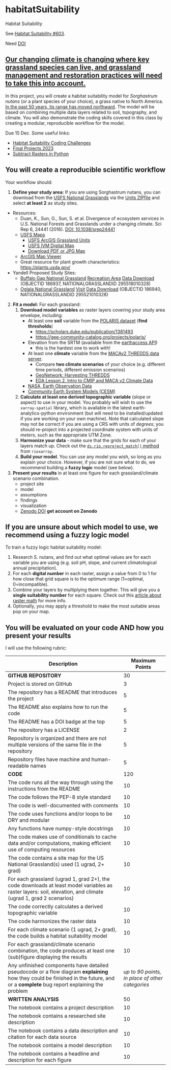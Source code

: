 # habitatSuitability
Habitat Suitability

See
[Habitat Suitability #603](https://github.com/earthlab-education/Earth-Analytics-AY24/issues/603).

Need [DOI](https://help.zenodo.org/docs/deposit/describe-records/reserve-doi/)

## [Our changing climate is changing where key grassland species can live, and grassland management and restoration practices will need to take this into account.](https://www.frontiersin.org/articles/10.3389/fpls.2017.00730/full)

In this project, you will create a habitat suitability model for _Sorghastrum nutans_ (or a plant species of your choice), a grass native to North America. [In the past 50 years, its range has moved northward](https://www.gbif.org/species/2704414). The model will be based on combining multiple data layers related to soil, topography, and climate. You will also demonstrate the coding skills covered in this class by creating a modular, reproducible workflow for the model.

Due 15 Dec. Some useful links:

- [Habitat Suitability Coding Challenges](https://cu-esiil-edu.github.io/esiil-learning-portal/foundations/notebooks/08-habitat/habitat.html)
- [Final Projects 2023](https://github.com/earthlab-education/Earth-Analytics-2023-01-Intro/blob/main/analysis/final.md)
- [Subtract Rasters in Python](https://www.earthdatascience.org/courses/use-data-open-source-python/intro-raster-data-python/raster-data-processing/subtract-rasters-in-python/)

## You will create a reproducible scientific workflow

Your workflow should:

1. **Define your study area:**  If you are using Sorghastrum nutans, you can download from the
[USFS National Grasslands](https://www.fs.usda.gov/managing-land/national-forests-grasslands/national-grasslands)
via the
[Units ZIPfile](https://data.fs.usda.gov/geodata/edw/edw_resources/shp/S_USA.NationalGrassland.zip) and select **at least 2** as study sites.

- Resources:
    - Duan, K., Sun, G., Sun, S. et al. Divergence of ecosystem services in U.S. National Forests and Grasslands under a changing climate. Sci Rep 6, 24441 (2016). [DOI: 10.1038/srep24441](https://doi.org/10.1038/srep24441)
    - [USFS Maps](https://www.fs.usda.gov/visit/maps)
        - [USFS ArcGIS Grassland Units](https://data-usfs.hub.arcgis.com/datasets/usfs::national-grassland-units-feature-layer/explore?location=41.300146%2C-107.829591%2C6.23)
        - [USFS IVM Digital Map](https://www.fs.usda.gov/ivm/)
        - [Download PDF or JPG Map](https://experience.arcgis.com/experience/9ab8d03e2bec4d7fbfc27ba836e70aed/page/Forest-Series/#data_s=id%3AdataSource_2-Forest_Series_Index_6205%3A1430)
    - [ArcGIS Map Viewer](https://www.arcgis.com/home/webmap/viewer.html)
    - Great resource for plant growth characteristics: <https://plants.usda.gov/>
- Yandell Proposed Study Sites:
    - [Buffalo Gap National Grassland](https://www.fs.usda.gov/recarea/nebraska/recarea/?recid=30329)
[Recreation Area](https://www.fs.usda.gov/detail/r2/recreation?cid=stelprdb5389082)
[Data Download](https://data-usfs.hub.arcgis.com/datasets/usfs::national-grassland-units-feature-layer/explore?location=43.534637%2C-102.565490%2C8.34)
(OBJECTID 186937, NATIONALGRASSLANDID 295518010328)	
    - [Oglala National Grassland](https://www.fs.usda.gov/recarea/nebraska/recarea/?recid=30328)
[Visit](https://visitnebraska.com/harrison/oglala-national-grassland)
[Data Download](https://data-usfs.hub.arcgis.com/datasets/usfs::national-grassland-units-feature-layer/explore?location=43.509639%2C-102.570535%2C8.36)
(OBJECTID 186940, NATIONALGRASSLANDID 295521010328)
   
2. **Fit a model:** For each grassland:
    1. **Download model variables** as raster layers covering your study area envelope, including:
        - At least one **soil** variable from the [POLARIS dataset](http://hydrology.cee.duke.edu/POLARIS/PROPERTIES/v1.0/) (**find thresholds**)
            - <https://scholars.duke.edu/publication/1381493>
            - <https://gee-community-catalog.org/projects/polaris/>
        - Elevation from the SRTM (available from the [earthaccess API](https://github.com/nsidc/earthaccess/))
            - this is the hardest one to work with! 
        - At least one **climate** variable from the [MACAv2 THREDDS data server](http://thredds.northwestknowledge.net:8080/thredds/reacch_climate_CMIP5_macav2_catalog2.html).
            - Compare **two climate scenarios** of your choice (e.g. different time periods, different emission scenarios) 
            - [GeoNetwork: Harvesting THREDDS](https://docs.geonetwork-opensource.org/3.12/user-guide/harvesting/harvesting-thredds/)
            - [EDA Lesson 2. Intro to CMIP and MACA v2 Climate Data](https://www.earthdatascience.org/courses/use-data-open-source-python/hierarchical-data-formats-hdf/intro-to-MACAv2-cmip5-data/)
        - [NASA  Earth Observation Data](https://earthdata.nasa.gov/)
        - [Community Earth System Models (CESM)](https://www.cesm.ucar.edu)
     2. **Calculate at least one derived **topographic** variable** (slope or aspect) to use in your model. You probably will wish to use the `xarray-spatial` library, which is available in the latest earth-analytics-python environment (but will need to be installed/updated if you are working on your own machine). Note that calculated slope may not be correct if you are using a CRS with units of *degrees*; you should re-project into a projected coordinate system with units of *meters*, such as the appropriate UTM Zone.
     3. **Harmonize your data** - make sure that the grids for each of your layers match up. Check out the [`ds.rio.reproject_match()` method](https://corteva.github.io/rioxarray/stable/examples/reproject_match.html#Reproject-Match) from `rioxarray`.
     4. **Build your model**. You can use any model you wish, so long as you explain your choice. However, if you are not sure what to do, we recommend building a **fuzzy logic** model (see below).
3. **Present your results** in at least one figure for each grassland/climate scenario combination.
   - project site
   - model
   - assumptions
   - findings
   - visualization
   - [Zenodo DOI](https://help.zenodo.org/docs/deposit/describe-records/reserve-doi/) **get account on Zenodo**

## If you are unsure about which model to use, we recommend using a fuzzy logic model

To train a fuzzy logic habitat suitability model:

1. Research S. nutans, and find out what optimal values are for each variable you are using (e.g. soil pH, slope, and current climatological annual precipitation). 
2. For each **digital number** in each raster, assign a value from 0 to 1 for how close that grid square is to the optimum range (1=optimal, 0=incompatible). 
3. Combine your layers by multiplying them together. This will give you a **single suitability number** for each square. Check out this [article about raster math](https://www.earthdatascience.org/courses/use-data-open-source-python/intro-raster-data-python/raster-data-processing/subtract-rasters-in-python/) for more info.
4. Optionally, you may apply a threshold to make the most suitable areas pop on your map.

## You will be evaluated on your code AND how you present your results

I will use the following rubric:

| Description | Maximum Points |
| - | - |
| **GITHUB REPOSITORY** | 30  |
| Project is stored on GitHub | 3 |
| The repository has a README that introduces the project | 5 |
| The README also explains how to run the code | 5 |
| The README has a DOI badge at the top | 5 |
| The repository has a LICENSE | 2 |
| Repository is organized and there are not multiple versions of the same file in the repository | 5 |
| Repository files have machine and human-readable names | 5 |
| **CODE** | 120 |
| The code runs all the way through using the instructions from the README | 10 |
| The code follows the PEP-8 style standard | 10 |
| The code is well-documented with comments | 10 |
| The code uses functions and/or loops to be DRY and modular | 10 |
| Any functions have numpy-style docstrings | 10 |
| The code makes use of conditionals to cache data and/or computations, making efficient use of computing resources | 10 |
| The code contains a site map for the US National Grassland(s) used (1 ugrad, 2+ grad) | 10 |
| For each grassland (ugrad 1, grad 2+), the code downloads at least model variables as raster layers: soil, elevation, and climate (ugrad 1, grad 2 scenarios) | 10 |
| The code correctly calculates a derived topographic variable | 10 |
| The code harmonizes the raster data | 10 |
| For each climate scenario (1 ugrad, 2+ grad), the code builds a habitat suitability model | 10 |
| For each grassland/climate scenario combination, the code produces at least one (sub)figure displaying the results | 10 |
| Any unfinished components have detailed pseudocode or a flow diagram **explaining** how they could be finished in the future, and or a **complete** bug report explaining the problem | *up to 90 points, in place of other categories* |
| **WRITTEN ANALYSIS** | 50 |
| The notebook contains a project description | 10 |
| The notebook contains a researched site description | 10 |
| The notebook contains a data description and citation for each data source | 10 |
| The notebook contains a model description | 10 |
| The notebook contains a headline and description for each figure | 10 |
